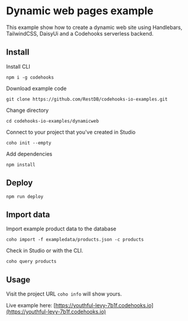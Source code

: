 # Dynamic web pages example
This example show how to create a dynamic web site using Handlebars, TailwindCSS, DaisyUi and a Codehooks serverless backend.
## Install

Install CLI

`npm i -g codehooks`

Download example code

`git clone https://github.com/RestDB/codehooks-io-examples.git`

Change directory

`cd codehooks-io-examples/dynamicweb`

Connect to your project that you've created in Studio

`coho init --empty`

Add dependencies

`npm install`

## Deploy

`npm run deploy`

## Import data

Import example product data to the database

`coho import -f exampledata/products.json -c products`

Check in Studio or with the CLI.

`coho query products`

## Usage

Visit the project URL `coho info` will show yours.

Live example here:
[https://youthful-levy-7b1f.codehooks.io](https://youthful-levy-7b1f.codehooks.io)
